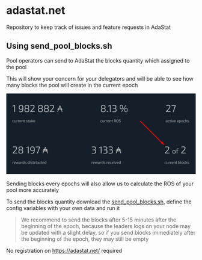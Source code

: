 # adastat.net
Repository to keep track of issues and feature requests in AdaStat

## Using send_pool_blocks.sh
Pool operators can send to AdaStat the blocks quantity which assigned to the pool

This will show your concern for your delegators and will be able to see how many blocks the pool will create in the current epoch

![pool_blocks](images/pool_blocks.png)

Sending blocks every epochs will also allow us to calculate the ROS of your pool more accurately

To send the blocks quantity download the [send_pool_blocks.sh](./files/send_pool_blocks.sh), define the config variables with your own data and run it

> We recommend to send the blocks after 5-15 minutes after the beginning of the epoch, because the leaders logs on your node may be updated with a slight delay, so if you send blocks immediately after the beginning of the epoch, they may still be empty

No registration on https://adastat.net/ required
